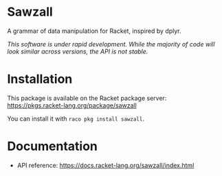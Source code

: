# Sawzall

A grammar of data manipulation for Racket, inspired by dplyr.

*This software is under rapid development. While the majority of code will look similar across versions,
the API is not stable.*

# Installation

This package is available on the Racket package server: 
https://pkgs.racket-lang.org/package/sawzall

You can install it with `raco pkg install sawzall`.

# Documentation

- API reference: https://docs.racket-lang.org/sawzall/index.html

